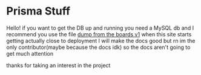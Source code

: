 # Prisma Stuff

Hello! if you want to get the DB up and running you need a MySQL db and I recommend you use the file [dump from the boards v1](https://github.com/p2sr/Portal2Boards/blob/9290ef810af2b8b3fabc18a1cdfea2bdae668ea0/data/leaderboard.gz) when this site starts getting actually close to deployment I will make the docs good but rn im the only contributor(maybe because the docs idk) so the docs aren't going to get much attention

thanks for taking an interest in the project
